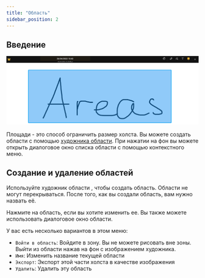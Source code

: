 ```yaml
---
title: "Область"
sidebar_position: 2
---
```


## Введение

![Область](area.png)

Площади - это способ ограничить размер холста. Вы можете создать области с помощью [художника области](painters/area.md). При нажатии на фон вы можете открыть диалоговое окно списка области с помощью контекстного меню.

## Создание и удаление областей

Используйте художник области [](painters/area.md) , чтобы создать область. Области не могут перекрываться. После того, как вы создали область, вам нужно назвать её.

Нажмите на область, если вы хотите изменить ее. Вы также можете использовать диалоговое окно области.

У вас есть несколько вариантов в этом меню:

* `Войти в область`: Войдите в зону. Вы не можете рисовать вне зоны. Выйти из области нажав на фон с изображением художника.
* `Имя`: Изменить название текущей области
* `Экспорт`: Экспорт этой части холста в качестве изображения
* `Удалить`: Удалить эту область
